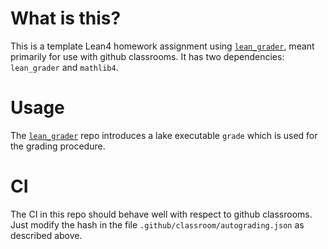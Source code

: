 # What is this?

This is a template Lean4 homework assignment using [`lean_grader`](https://github.com/adamtopaz/lean_grader), meant primarily for use with github classrooms.
It has two dependencies: `lean_grader` and `mathlib4`.

# Usage

The [`lean_grader`](https://github.com/adamtopaz/lean_grader) repo introduces a lake executable `grade` which is used for the grading procedure.

# CI

The CI in this repo should behave well with respect to github classrooms. 
Just modify the hash in the file `.github/classroom/autograding.json` as described above.